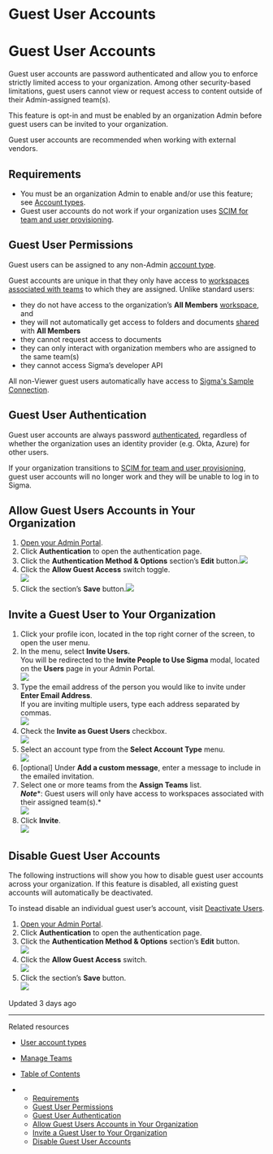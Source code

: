 # Guest User Accounts

# Guest User Accounts

Guest user accounts are password authenticated and allow you to enforce strictly limited access to your organization. Among other security-based limitations, guest users cannot view or request access to content outside of their Admin-assigned team(s).

This feature is opt-in and must be enabled by an organization Admin before guest users can be invited to your organization.

Guest user accounts are recommended when working with external vendors.

## Requirements

* You must be an organization Admin to enable and/or use this feature; see [Account types](/docs/user-account-types).
* Guest user accounts do not work if your organization uses [SCIM for team and user provisioning](/docs/manage-users-and-teams-with-scim).

## Guest User Permissions

Guest users can be assigned to any non-Admin [account type](/docs/user-account-types).

Guest accounts are unique in that they only have access to [workspaces associated with teams](/docs/manage-teams) to which they are assigned. Unlike standard users:

* they do not have access to the organization’s **All Members** [workspace](/docs/manage-workspaces), and
* they will not automatically get access to folders and documents [shared](/docs/share-a-workbook) with **All Members**
* they cannot request access to documents
* they can only interact with organization members who are assigned to the same team(s)
* they cannot access Sigma’s developer API

All non-Viewer guest users automatically have access to [Sigma's Sample Connection](/docs/sigmas-sample-connection).

## Guest User Authentication

Guest user accounts are always password [authenticated](/docs/manage-authentication), regardless of whether the organization uses an identity provider (e.g. Okta, Azure) for other users.

If your organization transitions to [SCIM for team and user provisioning](/docs/manage-users-and-teams-with-scim), guest user accounts will no longer work and they will be unable to log in to Sigma.

## Allow Guest Users Accounts in Your Organization

1. [Open your Admin Portal](/docs/sigma-administration).
2. Click **Authentication** to open the authentication page.
3. Click the **Authentication Method & Options** section’s **Edit** button.![](https://files.readme.io/4a4ec9a-1.png)
4. Click the **Allow Guest Access** switch toggle.  
   ![](https://files.readme.io/6125c86-2.png)
5. Click the section’s **Save** button.![](https://files.readme.io/abab620-3.png)

## Invite a Guest User to Your Organization

1. Click your profile icon, located in the top right corner of the screen, to open the user menu.
2. In the menu, select **Invite Users.**  
   You will be redirected to the **Invite People to Use Sigma** modal, located on the **Users** page in your Admin Portal.  
   ![](https://files.readme.io/4bc335e-4.png)
3. Type the email address of the person you would like to invite under **Enter Email Address**.  
   If you are inviting multiple users, type each address separated by commas.  
   ![](https://files.readme.io/3b98443-5.png)
4. Check the **Invite as Guest Users** checkbox.  
   ![](https://files.readme.io/9c21b70-6.png)
5. Select an account type from the **Select Account Type** menu.  
   ![](https://files.readme.io/0f057c1-7.png)
6. [optional] Under **Add a custom message**, enter a message to include in the emailed invitation.
7. Select one or more teams from the **Assign Teams** list.  
   ***Note***\*: Guest users will only have access to workspaces associated with their assigned team(s).\*  
   ![](https://files.readme.io/23c4b61-8.png)
8. Click **Invite**.  
   ![](https://files.readme.io/39e1926-9.png)

## Disable Guest User Accounts

The following instructions will show you how to disable guest user accounts across your organization. If this feature is disabled, all existing guest accounts will automatically be deactivated.

To instead disable an individual guest user’s account, visit [Deactivate Users](/docs/deactivate-users).

1. [Open your Admin Portal](/docs/sigma-administration).
2. Click **Authentication** to open the authentication page.
3. Click the **Authentication Method & Options** section’s **Edit** button.  
   ![](https://files.readme.io/0daf057-10.png)
4. Click the **Allow Guest Access** switch.  
   ![](https://files.readme.io/442b559-11.png)
5. Click the section’s **Save** button.  
   ![](https://files.readme.io/9de587b-12.png)

Updated 3 days ago

---

Related resources

* [User account types](/docs/user-account-types)
* [Manage Teams](/docs/manage-teams)

* [Table of Contents](#)
* + [Requirements](#requirements)
  + [Guest User Permissions](#guest-user-permissions)
  + [Guest User Authentication](#guest-user-authentication)
  + [Allow Guest Users Accounts in Your Organization](#allow-guest-users-accounts-in-your-organization)
  + [Invite a Guest User to Your Organization](#invite-a-guest-user-to-your-organization)
  + [Disable Guest User Accounts](#disable-guest-user-accounts)